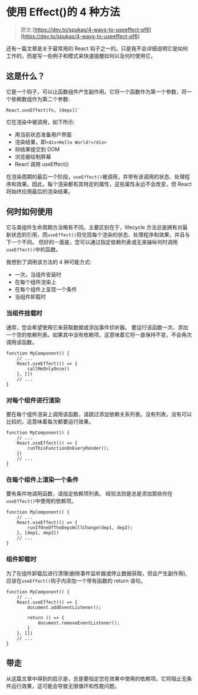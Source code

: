 # 使用 Effect()的 4 种方法

> 原文:[https://dev.to/spukas/4-ways-to-useeffect-pf6](https://dev.to/spukas/4-ways-to-useeffect-pf6)

还有一篇文章是关于最常用的 React 钩子之一的。只是我不会详细说明它是如何工作的，而是写一些例子和模式来快速提醒如何以及何时使用它。

## [](#what-it-is)这是什么？

它是一个钩子，可以让函数组件产生副作用。它将一个函数作为第一个参数，将一个依赖数组作为第二个参数:

```
React.useEffect(fn, [deps])` 
```

它在渲染中被调用，如下所示:

*   用当前状态准备用户界面
*   渲染结果，即`<div>Hello World!</div>`
*   将结果提交到 DOM
*   浏览器绘制屏幕
*   React 调用 useEffect()

在渲染周期的最后一个阶段，`useEffect()`被调用，并带有该调用的状态、处理程序和效果。因此，每个渲染都有其特定的属性，这些属性永远不会改变，但 React 将始终应用最后的渲染结果。

## [](#when-and-how-to-use-it)何时如何使用

它与类组件生命周期方法略有不同。主要区别在于，lifecycle 方法总是拥有对最新状态的引用，而`useEffect()`将兑现每个渲染的状态、处理程序和效果，并且与下一个不同。
但好的一面是，您可以通过指定依赖列表或无来操纵何时调用`useEffect()`中的函数。

我想到了调用该方法的 4 种可能方式:

*   一次，当组件安装时
*   在每个组件渲染上
*   在每个组件上呈现一个条件
*   当组件卸载时

### [](#when-component-mounts)当组件挂载时

通常，您会希望使用它来获取数据或添加事件侦听器。
要运行该函数一次，添加一个空的依赖列表。如果其中没有依赖项，这意味着它将一直保持不变，不会再次调用该函数。

```
function MyComponent() {
    // ...
    React.useEffect(() => {
        callMeOnlyOnce()
    }, [])
    // ...
} 
```

### [](#on-every-component-render)对每个组件进行渲染

要在每个组件渲染上调用该函数，请跳过添加依赖关系列表。没有列表，没有可以比较的，这意味着每次都要运行效果。

```
function MyComponent() {
    // ...
    React.useEffect(() => {
        runThisFunctionOnEveryRender();
    })
    // ...
} 
```

### [](#on-every-component-render-with-a-condition)在每个组件上渲染一个条件

要有条件地调用函数，请指定依赖项列表。
经验法则是总是添加那些你在`useEffect()`中使用的依赖项。

```
function MyComponent() {
    // ...
    React.useEffect(() => {
        runIfOneOfTheDepsWillChange(dep1, dep2);
    }, [dep1, dep2])
    // ...
} 
```

### [](#when-component-unmounts)组件卸载时

为了在组件卸载后进行清理(删除事件监听器或停止数据获取，但会产生副作用),应该在`useEffect()`钩子内添加一个带有函数的 return 语句。

```
function MyComponent() {
    // ...
    React.useEffect(() => {
        document.addEventListener();

        return () => {
            document.removeEventListener();
        }
    }, [])
    // ...
} 
```

## [](#take-away)带走

从这篇文章中得到的启示是，总是要指定您在效果中使用的依赖项。它将阻止无条件运行效果，这可能会导致无限循环和性能问题。